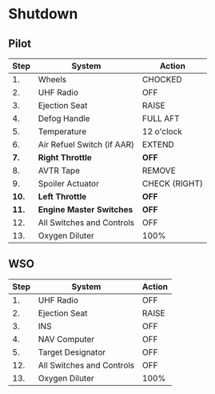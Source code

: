 # Shutdown

## Pilot

| Step    | System                     | Action        |
| ------- | -------------------------- | ------------- |
| 1.      | Wheels                     | CHOCKED       |
| 2.      | UHF Radio                  | OFF           |
| 3.      | Ejection Seat              | RAISE         |
| 4.      | Defog Handle               | FULL AFT      |
| 5.      | Temperature                | 12 o'clock    |
| 6.      | Air Refuel Switch (if AAR) | EXTEND        |
| **7.**  | **Right Throttle**         | **OFF**       |
| 8.      | AVTR Tape                  | REMOVE        |
| 9.      | Spoiler Actuator           | CHECK (RIGHT) |
| **10.** | **Left Throttle**          | **OFF**       |
| **11.** | **Engine Master Switches** | **OFF**       |
| 12.     | All Switches and Controls  | OFF           |
| 13.     | Oxygen Diluter             | 100%          |

## WSO

| Step | System                    | Action |
| ---- | ------------------------- | ------ |
| 1.   | UHF Radio                 | OFF    |
| 2.   | Ejection Seat             | RAISE  |
| 3.   | INS                       | OFF    |
| 4.   | NAV Computer              | OFF    |
| 5.   | Target Designator         | OFF    |
| 12.  | All Switches and Controls | OFF    |
| 13.  | Oxygen Diluter            | 100%   |
